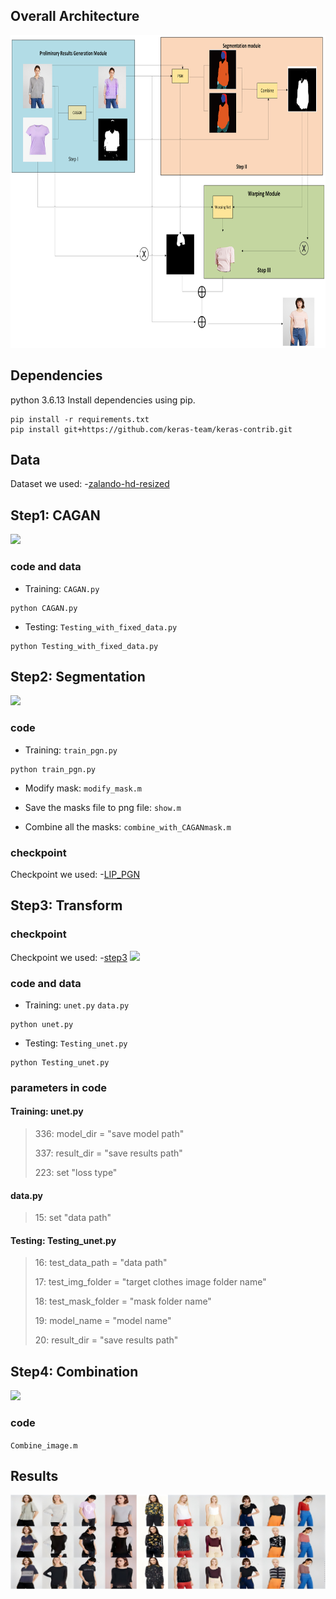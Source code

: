 
## Overall Architecture
<img height="500" src="/readme_img/all.png">

## Dependencies
python 3.6.13
Install dependencies using pip.
```shell
pip install -r requirements.txt
pip install git+https://github.com/keras-team/keras-contrib.git
```
## Data
Dataset we used:
-[zalando-hd-resized](https://www.dropbox.com/scl/fi/xu08cx3fxmiwpg32yotd7/zalando-hd-resized.zip?rlkey=ks83mdv2pvmrdl2oo2bmmn69w&e=2&dl=0)

## Step1: CAGAN 
<img height="200" src="readme_img/CAGAN.png">

### code and data ###
* Training:  `CAGAN.py`
```
python CAGAN.py
```
* Testing: `Testing_with_fixed_data.py`
```
python Testing_with_fixed_data.py
```

## Step2: Segmentation ##
<img height="200" src="readme_img/segmentation.png">

### code ###
* Training: `train_pgn.py`
```
python train_pgn.py
```

* Modify mask: `modify_mask.m`

* Save the masks file to png file: `show.m`

* Combine all the masks: `combine_with_CAGANmask.m`

### checkpoint ###
Checkpoint we used:
-[LIP_PGN](https://drive.google.com/drive/folders/1w_KrEBt4FKS-AjgvZGAIXUaiZnq9oRMa?usp=drive_link)

## Step3: Transform ##
### checkpoint ###
Checkpoint we used:
-[step3](https://drive.google.com/file/d/1MhUoFfIoPUJFycfMeZzSa8mAXeZtWBF1/view?usp=drive_link)
<img height="100" src="readme_img/warping.png">

### code and data ###

* Training: `unet.py` `data.py`
```
python unet.py
```

* Testing: `Testing_unet.py`
```
python Testing_unet.py
```


### parameters in code ###
#### Training: unet.py

>336: model_dir = "save model path"
>
>337: result_dir = "save results path"
>
>223: set "loss type"

#### data.py

>15: set "data path"


#### Testing: Testing_unet.py

>16: test_data_path = "data path"
>
>17: test_img_folder = "target clothes image folder name"
>
>18: test_mask_folder = "mask folder name"
>
>19: model_name = "model name"
>
>20: result_dir = "save results path"


## Step4: Combination ##
<img height="200" src="readme_img/combine.png">

### code ###
`Combine_image.m`

## Results
<img src="readme_img/final_result.png">
